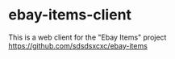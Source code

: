 ebay-items-client
=================

This is a web client for the "Ebay Items" project
https://github.com/sdsdsxcxc/ebay-items
